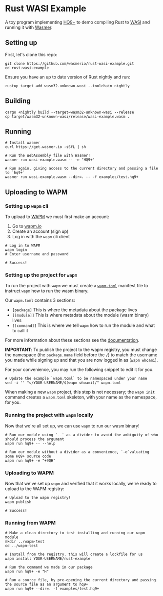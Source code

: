 # Rust WASI Example

A toy program implementing [HQ9+][3] to demo compiling Rust to [WASI][1] and running it with [Wasmer][2].

## Setting up

First, let's clone this repo:

```shell
git clone https://github.com/wasmerio/rust-wasi-example.git
cd rust-wasi-example
```

Ensure you have an up to date version of Rust nightly and run:

```shell
rustup target add wasm32-unknown-wasi --toolchain nightly
```

## Building

```shell
cargo +nightly build --target=wasm32-unknown-wasi --release
cp target/wasm32-unknown-wasi/release/wasi-example.wasm .
```

## Running

```shell
# Install wasmer
curl https://get.wasmer.io -sSfL | sh

# Run the WebAssembly file with Wasmer!
wasmer run wasi-example.wasm -- -e "HQ9+"

# Run again, giving access to the current directory and passing a file to `hq9+`
wasmer run wasi-example.wasm --dir=. -- -f examples/test.hq9+
```

## Uploading to WAPM

### Setting up `wapm` cli

To upload to [WAPM][4] we must first make an account:

1. Go to [wapm.io][4]
2. Create an account (sign up)
3. Log in with the `wapm` cli client

```shell
# Log in to WAPM
wapm login
# Enter username and password

# Success!
```

### Setting up the project for `wapm`

To run the project with `wapm` we must create a [`wapm.toml`][5] manifest file to instruct `wapm` how to run the wasm binary.

Our `wapm.toml` contains 3 sections:

- `[package]`
  This is where the metadata about the package lives
- `[[module]]`
  This is where metadata about the module (wasm binary) lives
- `[[command]]`
  This is where we tell `wapm` how to run the module and what to call it

For more information about these sections see the [documentation][6].

**IMPORTANT**:
To publish the project to the wapm registry, you must change the namespace (the `package.name` field before the `/`) to match the username you made while signing up and that you are now logged in as (`wapm whoami`).

For your convenience, you may run the following snippet to edit it for you.
```shell
# Update the example `wapm.toml` to be namespaced under your name
sed -i '' "s/YOUR-USERNAME/$(wapm whoami)/" wapm.toml
```

When making a new `wapm` project, this step is not necessary; the `wapm init` command creates a `wapm.toml` skeleton, with your name as the namespace, for you.

### Running the project with `wapm` locally

Now that we're all set up, we can use `wapm` to run our wasm binary!

```shell
# Run our module using `--` as a divider to avoid the ambiguity of who should process the argument
wapm run hq9+ -- --help

# Run our module without a divider as a convenience, `-e`valuating some HQ9+ source code
wapm run hq9+ -e "+9QH"
```

### Uploading to WAPM

Now that we've set up `wapm` and verified that it works locally, we're ready to upload to the WAPM registry:

```shell
# Upload to the wapm registry!
wapm publish

# Success!
```

### Running from WAPM

```shell
# Make a clean directory to test installing and running our wapm module
mkdir ../wapm-test
cd ../wapm-test

# Install from the registry, this will create a lockfile for us
wapm install YOUR-USERNAME/rust-example

# Run the command we made in our package
wapm run hq9+ -e "H"

# Run a source file, by pre-opening the current directory and passing the source file as an argument to hq9+
wapm run hq9+ --dir=. -f examples/test.hq9+
```

[1]: https://hacks.mozilla.org/2019/03/standardizing-wasi-a-webassembly-system-interface/
[2]: https://github.com/wasmerio/wasmer
[3]: https://esolangs.org/wiki/HQ9%2B
[4]: https://wapm.io
[5]: https://github.com/wasmerio/rust-wasi-example/blob/master/wapm.toml
[6]: https://wapm.io/help/reference

